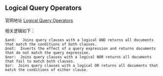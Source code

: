 ## Logical Query Operators
官网地址
[Logical Query Operators](https://docs.mongodb.com/manual/reference/operator/query-logical/)

相关逻辑如下：
```
$and: 	Joins query clauses with a logical AND returns all documents that match the conditions of both clauses.
$not:  Inverts the effect of a query expression and returns documents that do not match the query expression.
$nor:  Joins query clauses with a logical NOR returns all documents that fail to match both clauses.
$or:  Joins query clauses with a logical OR returns all documents that match the conditions of either clause.
```
